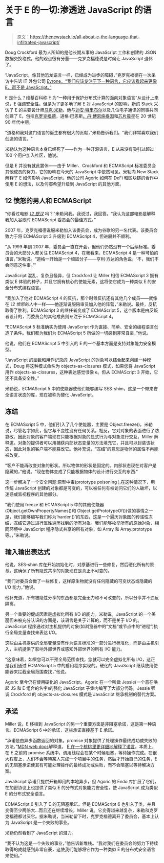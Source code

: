 # 关于 E 的一切:渗透进 JavaScript 的语言

> 原文：<https://thenewstack.io/all-about-e-the-language-that-infiltrated-javascript/>

Doug Crockford 最为人所知的是他长期从事的 JavaScript 工作和创建的 JSON 数据交换格式。他的观点很有分量——克罗克福德说是时候让 JavaScript 退休了。

“JavaScript，像其他恐龙语言一样，已经成为进步的障碍，”克罗克福德在一次采访中告诉 IT 外包公司 [Evrone。“我们应该专注于下一种语言，它应该看起来更像 E，而不是 JavaScript。”](https://evrone.com/douglas-crockford-interview)

E 是什么？维基百科称 E 为“一种用于保护分布式计算的面向对象语言”从设计上来说，E 强调安全性。但是为了更多地了解 E 对 JavaScript 的影响，新的 Stack 采访了 E 的主要设计师[马克·米勒](https://www.crunchbase.com/person/mark-s-miller)，他与[迪安·特里布尔](https://www.linkedin.com/in/deantribble/)以及几位电子通讯的同事共同创建了 E，包括[克罗克福德](https://www.crockford.com/about.html)，道格·巴恩斯[，丹·博恩施泰因](https://www.linkedin.com/in/danfuzz/)和[芯片晨星](https://www.linkedin.com/in/chip-morningstar-57923/)在 20 世纪 90 年代中期。

“道格和我对这门语言的诞生都有很大的贡献，”米勒告诉我们。"我们非常喜欢我们创造的语言。"

米勒认为这种语言本身已经死了——作为一种开源语言，E 从来没有吸引过超过 100 个用户加入社区，他说。

但是 E 并没有就此罢休——由于 Miller、Crockford 和 ECMAScript 标准委员会其他成员的努力，它的影响在今天的 JavaScript 中依然可见。米勒向 New Stack 解释了 E 如何影响 JavaScript，他的公司 Agoric 如何在 DeFi 和区块链的合作中使用 E 的想法，以及何鄂希望升级到 JavaScript 的其他方面。

## 12 愤怒的男人和 ECMAScript

“你看过电影 [*12 怒汉*](https://www.imdb.com/title/tt0050083/) 吗？”米勒问我。我说过，我回答。“我认为这部电影是解释我加入谷歌时 ECMAScript 委员会的最佳方式。”

2007 年，克罗克福德说服米勒加入该委员会，成为谷歌的另一名代表。该委员会致力于将 ECMAScript 3 升级到 ECMAScript 4，但进展并不顺利。

“从 1999 年到 2007 年，委员会一直在开会，但他们仍然没有一个后续标准。委员会的大部分人都关注 ECMAScript 4，在我看来，ECMAScript 4 是一种可怕的语言，”米勒说。“道格一开始是一个顽固分子——亨利·方达的角色说，‘不，我们不会同意这件事。’"

JavaScript 混乱、复杂且怪异，但 Crockford 让 Miller 相信 ECMAScript 3 拥有类似 E 体验的种子，并且它拥有核心的使能元素，这将使它成为一种类似 E 的安全分布式编程语言。

“我加入了他对 ECMAScript 4 的反抗，那个时候反抗还有其他几个成员——就像在 *12 愤怒的人*中一样——他逐渐说服陪审员加入他的阵营，”米勒说。最终，反抗取得了胜利。ECMAScript 3 的继任者变成了 ECMAScript 5，这个版本是由反叛者设计的，而委员会的其他成员则专注于 ECMAScript 4。

“ECMAScript 5 标准确实为使用 JavaScript 作为直接、简单、安全的编程语言创造了条件。我们都为我们为 ECMAScript 5 所做的一切感到非常自豪，”他说。

他说，他们在 ECMAScript 5 中引入的 E 的一个基本方面是支持对象能力安全模型。

“JavaScript 的函数和用作记录的 JavaScript 的对象可以结合起来创建一种模式，Doug 将这种模式命名为 objects-as-closures 模式，如果您将 JavaScript 用作 objects-as-closures，这种表达感觉很像 e。但从 ECMAScript 3 开始，它还不具备安全性。”

米勒说，ECMAScript 5 中的使能器使他们能够编写 SES-shim，这是一个带来安全语言状态的库，现在被称为硬化 JavaScript。

## 冻结

在 ECMAScript 5 中，他们引入了几个使能器，主要是 Object.freeze()。米勒说，尽管名字如此，但它与不变性没有任何关系。相反，它对对象的表面进行了防篡改，因此对象的客户端现在只能根据对象的显式行为与对象进行交互，Miller 解释道。对象的提供者可以用捕获内部状态变量的方法填充它，并且可以封装该状态，因此对象的客户端不能篡改它。他补充说，“冻结”的意思是物体的属性不再能被改变。

“客户不能再改变对象的形状。所以物体的形状是固定的。内部状态现在对客户是隐藏的，”他说。"现在物体变成了只能根据物体的设计进行交互的东西."

这一步解决了一个安全问题:原型中毒(prototype poisoning ),在这种情况下，用传统 JavaScript 创建的对象都是可变的，可以被任何有权访问它们的人破坏，以迷惑或监视程序的其他部分。

“我们使用 freeze 和 ECMAScript 5 中的其他使能器(Object.getOwnPropertyNames()和 Object.getPrototypeOf())做的事情之一是，我们能够编写我们称为‘harden()’的东西，这是一个遍历对象图的传递性冻结，冻结它通过进行属性遍历找到的所有对象。我们能够枚举所有的原始对象，相同环境中 JavaScript 程序隐式共享的所有对象，如 Array 和 Array.prototype 等。，”米勒说。

## 输入输出表达式

他说，SES-shim 库在开始初始化时，对原基进行一些修复，然后硬化所有的原基。这确保了所有隐式共享的对象现在是真正不可变的。

“我们对委员会做了一些修复，这样原生物就没有任何隐藏的可变状态或隐藏的 I/O 能力，”他说。

他补充道，所有被隐性分享的东西都是完全无力和不可改变的，所以分享并不违反隔离。

另一个重要的促成因素是虚拟化所有 I/O 的能力。米勒说，JavaScript 的一个美丽但未被充分认识的方面是，该语言是关于计算的，而不是关于 I/O 的。JavaScript 程序通过对主机提供的对象(如浏览器中的“文档”或节点中的“进程”)执行全局变量查找来表达 I/O。

这些由主机提供的全局变量没有作为语言标准的一部分进行标准化，而是由主机引入，主机提供了影响外部世界或感知外部世界的所有 I/O 能力。

“这意味着，如果您可以干预全局范围查找，您就可以完全虚拟化所有 I/O，这正是我们通过 ECMAScript 5 中的启用程序实现的。硬化的 JavaScript 继续使用使能器来拦截全局范围查找，”他说。

Agoric 至今仍在使用硬化的 JavaScript。Agoric 在一个叫做 Jessie(一个意在唤起 JS 和 E 组合的名字)的强化 JavaScript 子集内编写了大部分代码。Jessie 强调 Crockford 的 objects-as-closures 模式是 JavaScript 继承机制的替代方案。

## 承诺

Miller 说，E 移植到 JavaScript 的另一个重要方面是非阻塞承诺，这是第一种语言。ECMAScript 6 中的承诺，这些承诺直接基于 E 承诺。

“承诺是由异步函数返回的对象。promise 对象提供了处理操作最终成功或失败的方法，”[MDN web docs](https://developer.mozilla.org/en-US/docs/Learn/JavaScript/Asynchronous/Promises)解释道。 [E 在一个核桃里更详细地解释了诺言](http://www.skyhunter.com/marcs/ewalnut.html#SEC20)。本质上，在 E 之前的 promise 系统中，调用线程会在某个时候阻塞，等待操作完成。在很大程度上，人们不会等待某人完成一个项目中的任务，然后才开始自己的任务，E 的无阻塞承诺使其有可能处理操作的最终成功或失败，而不会阻塞以等待解决方案。

JavaScript 承诺只提供开箱即用的本地异步，但 Agoric 的 Endo 库扩展了它们，在加密协议上也提供了类似 E 的分布式对象能力安全性，使 JavaScript 成为类似 E 的分布式安全语言。

ECMAScript 6 引入了 E 的无阻塞承诺。但是 ECMAScript 6 也引入了类，并且变得至少两倍大…而且还在继续增长，Miller 说。它变得越来越复杂，米勒和克罗克福德都讨厌它。据米勒说，当米勒留下时，克罗克福德离开了委员会，基本上认为 JavaScript 是一个失败的事业。

米勒仍然看到了 JavaScript 的潜力。

“我不认为这是一个失败的事业，”他告诉新堆栈。“我对我们在委员会的努力下持续取得的成就感到非常自豪，这使我们能够将它作为一种类似 E 的分布式安全语言来使用。”

<svg xmlns:xlink="http://www.w3.org/1999/xlink" viewBox="0 0 68 31" version="1.1"><title>Group</title> <desc>Created with Sketch.</desc></svg>